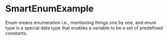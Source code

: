 # SmartEnumExample
Enum means enumeration i.e., mentioning things one by one, and enum type is a special data type that enables a variable to be a set of predefined constants.
